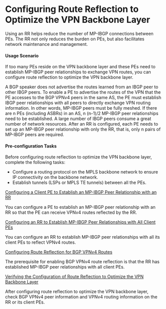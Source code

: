 Configuring Route Reflection to Optimize the VPN Backbone Layer
===============================================================

Using an RR helps reduce the number of MP-IBGP connections
between PEs. The RR not only reduces the burden on PEs, but also facilitates
network maintenance and management.

#### Usage Scenario

If too many PEs reside on
the VPN backbone layer and these PEs need to establish MP-IBGP peer
relationships to exchange VPN routes, you can configure route reflection
to optimize the VPN backbone layer.

A BGP speaker does not advertise
the routes learned from an IBGP peer to other IBGP peers. To enable
a PE to advertise the routes of the VPN that the PE accesses to the
BGP VPNv4 peers in the same AS, the PE must establish IBGP peer relationships
with all peers to directly exchange VPN routing information. In other
words, MP-IBGP peers must be fully meshed. If there are n PEs (including
ASBRs) in an AS, n (n-1)/2 MP-IBGP peer relationships need to be established.
A large number of IBGP peers consume a great number of network resources.
After an RR is configured, each PE needs to set up an MP-IBGP peer
relationship with only the RR, that is, only n pairs of MP-IBGP peers
are required.


#### Pre-configuration Tasks

Before configuring
route reflection to optimize the VPN backbone layer, complete the
following tasks:

* Configure a routing protocol on the MPLS backbone network to
  ensure IP connectivity on the backbone network.
* Establish tunnels (LSPs or MPLS TE tunnels) between all the
  PEs.


[Configuring a Client PE to Establish an MP-IBGP Peer Relationship with an RR](../../../../software/nev8r10_vrpv8r16/user/vrp/dc_vrp_mpls-l3vpn-v4_cfg_0017.html)

You can configure a PE to establish an MP-IBGP peer relationship with an RR so that the PE can receive VPNv4 routes reflected by the RR.

[Configuring an RR to Establish MP-IBGP Peer Relationships with All Client PEs](../../../../software/nev8r10_vrpv8r16/user/vrp/dc_vrp_mpls-l3vpn-v4_cfg_0018.html)

You can configure an RR to establish MP-IBGP peer relationships with all its client PEs to reflect VPNv4 routes.

[Configuring Route Reflection for BGP VPNv4 Routes](../../../../software/nev8r10_vrpv8r16/user/vrp/dc_vrp_mpls-l3vpn-v4_cfg_0019.html)

The prerequisite for enabling BGP VPNv4 route reflection is that the RR has established MP-IBGP peer relationships with all client PEs.

[Verifying the Configuration of Route Reflection to Optimize the VPN Backbone Layer](../../../../software/nev8r10_vrpv8r16/user/vrp/dc_vrp_mpls-l3vpn-v4_cfg_0020.html)

After configuring route reflection to optimize the VPN backbone layer, check BGP VPNv4 peer information and VPNv4 routing information on the RR or its client PEs.